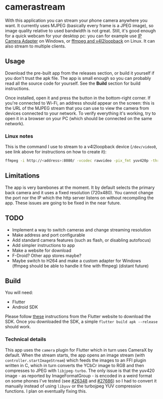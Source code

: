 # camerastream

With this application you can stream your phone camera anywhere you want. It currently uses MJPEG (basically every frame is a JPEG image), so image quality relative to used bandwidth is not great. Still, it's good enough for a quick webcam for your desktop pc: you can for example use [IP Camera Adapter](https://ip-webcam.appspot.com/) on Windows, or [ffmpeg and v4l2loopback](https://superuser.com/questions/751568/use-a-ip-camera-as-a-virtual-camera) on Linux. It can also stream to multiple clients.

## Usage

Download the pre-built app from the releases section, or build it yourself if you don't trust the apk file. The app is small enough so you can probably read all the source code for yourself. See the **Build** section for build instructions.

Once installed, open it and press the button in the bottom-right corner. If you're connected to Wi-Fi, an address should appear on the screen: this is the URL of the MJPEG stream that you can use to view the camera from devices connected to your network. To verify everything it's working, try to open it in a browser on your PC (which should be connected on the same network).

### Linux notes

This is the command I use to stream to a v4l2loopback device (`/dev/video0`, see link above for instructions on how to create it):

```bash
ffmpeg -i http://<address>:8080/ -vcodec rawvideo -pix_fmt yuv420p -threads 0 -f v4l2 /dev/video0 # <--- change /dev/video0 to your v4l2loopback device
```

## Limitations

The app is very barebones at the moment. It by default selects the primary back camera and it uses a fixed resolution (720x480). You cannot change the port nor the IP which the http server listens on without recompiling the app. These issues are going to be fixed in the near future. 

## TODO

* Implement a way to switch cameras and change streaming resolution
* Make address and port configurable
* Add standard camera features (such as flash, or disabling autofocus)
* Add simpler instructions to app
* Make a website for download
* F-Droid? Other app stores maybe?
* Maybe switch to H264 and make a custom adapter for Windows (ffmpeg should be able to handle it fine with ffmpeg) (distant future)

## Build

You will need:

* Flutter
* Android SDK

Please follow [these](https://docs.flutter.dev/get-started/install) instructions from the Flutter website to download the SDK. Once you downloaded the SDK, a simple `flutter build apk --release` should work.

### Technical details

This app uses the `camera` plugin for Flutter which in turn uses CameraX by default. When the stream starts, the app opens an image stream (with `controller.startImageStream`) which feeds the images to an FFI plugin written in C, which in turn converts the YCbCr image to RGB and then compresses to JPEG with `libjpeg-turbo`.  The only issue is that the yuv420 image - as reported by ImageFormatGroup - is encoded in a weird format on some phones I've tested (see [#26348](https://github.com/flutter/flutter/issues/26348) and [#27686](https://github.com/flutter/flutter/issues/27686#issuecomment-2211774141)) so I had to convert it manually instead of using `libyuv` or the turbojpeg YUV compression functions. I plan on eventually fixing this.
